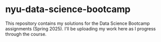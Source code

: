 # nyu-data-science-bootcamp
This repository contains my solutions for the Data Science Bootcamp assignments (Spring 2025). I'll be uploading my work here as I progress through the course.
